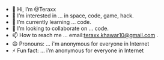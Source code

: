 - 👋 Hi, I’m @Teraxx
- 👀 I’m interested in ... in space, code, game, hack.
- 🌱 I’m currently learning ... code. 
- 💞️ I’m looking to collaborate on ... code.
- 📫 How to reach me ... email:teraxx.khawar10@gmail.com     .
- 😄 Pronouns: ...  i'm anonymous for everyone in Internet 
- ⚡ Fun fact: ... i'm anonymous for everyone in Internet 

<!---
AdolfTeraxx/AdolfTeraxx is a ✨ special ✨ repository because its `README.md` (this file) appears on your GitHub profile.
You can click the Preview link to take a look at your changes.
--->
